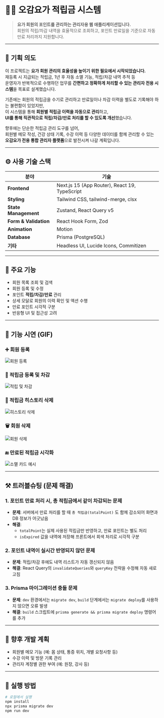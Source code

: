 # 🧘‍♀️ 오감요가 적립금 시스템

> **요가 회원의 포인트를 관리하는 관리자용 웹 애플리케이션입니다.**  
> 회원의 적립/차감 내역을 효율적으로 조회하고, 포인트 만료일을 기준으로 자동 만료 처리까지 지원합니다.

---

## 🎯 기획 의도

이 프로젝트는 **요가 회원 관리의 효율성을 높이기 위한 필요에서 시작되었습니다.**  
재등록 시 지급되는 적립금, 1년 후 자동 소멸 기능, 적립/차감 내역 추적 등  
운영자가 반복적으로 수행하던 업무를 **간편하고 정확하게 처리할 수 있는 관리자 전용 시스템**을 목표로 설계했습니다.

기존에는 회원의 적립금을 수기로 관리하고 만료일이나 차감 이력을 별도로 기록해야 하는 불편함이 있었지만,  
이 시스템을 통해 **회원별 적립금 이력을 자동으로 관리**하고,  
**UI를 통해 직관적으로 적립/차감/만료 처리를 할 수 있도록 개선**했습니다.

향후에는 단순한 적립금 관리 도구를 넘어,  
회원별 메모 작성, 건강 상태 기록, 수강 이력 등 다양한 데이터를 함께 관리할 수 있는  
**오감요가 전용 통합 관리자 플랫폼**으로 발전시켜 나갈 계획입니다.

---

## ⚙️ 사용 기술 스택

| 분야                  | 기술                                          |
| --------------------- | --------------------------------------------- |
| **Frontend**          | Next.js 15 (App Router), React 19, TypeScript |
| **Styling**           | Tailwind CSS, tailwind-merge, clsx            |
| **State Management**  | Zustand, React Query v5                       |
| **Form & Validation** | React Hook Form, Zod                          |
| **Animation**         | Motion                                        |
| **Database**          | Prisma (PostgreSQL)                           |
| **기타**              | Headless UI, Lucide Icons, Commitizen         |

---

## 📌 주요 기능

- 회원 목록 조회 및 검색
- 회원 등록 및 수정
- 포인트 **적립/차감/만료** 관리
- 상세 모달로 회원의 이력 확인 및 액션 수행
- 만료 포인트 시각적 구분
- 반응형 UI 및 접근성 고려

---

## 🎥 기능 시연 (GIF)

### ➕ 회원 등록

![회원 등록](./회원등록.gif)

### 🧾 적립금 등록 및 차감

![적립 및 차감](./적립금등록차감.gif)

### 🧹 적립금 히스토리 삭제

![히스토리 삭제](./적립금히스토리삭제.gif)

### 🗑️ 회원 삭제

![회원 삭제](./회원삭제.gif)

### 🔚 만료된 적립금 시각화

![소멸 카드 예시](./소멸카드.png)

---

## ⚒️ 트러블슈팅 (문제 해결)

### 1. 포인트 만료 처리 시, 총 적립금에서 같이 차감되는 문제

- **문제**: 서버에서 만료 처리를 할 때 `총 적립금(totalPoint)` 도 함께 감소되어 화면과 DB 정보가 어긋났음
- **해결**:
  - `totalPoint`는 실제 사용된 적립금만 반영하고, 만료 포인트는 별도 처리
  - `isExpired` 값을 내역에 저장해 프론트에서 회색 처리로 시각적 구분

### 2. 포인트 내역이 실시간 반영되지 않던 문제

- **문제**: 적립/차감 후에도 내역 리스트가 자동 갱신되지 않음
- **해결**: React Query의 `invalidateQueries`와 `queryKey` 전략을 수정해 자동 새로고침

### 3. Prisma 마이그레이션 충돌 문제

- **문제**: `dev` 환경에서는 `migrate dev`, `build` 단계에서는 `migrate deploy`를 사용하지 않으면 오류 발생
- **해결**: `build` 스크립트에 `prisma generate && prisma migrate deploy` 명령어를 추가

---

## 🔮 향후 개발 계획

- 회원별 메모 기능 (예: 몸 상태, 통증 위치, 개별 요청사항 등)
- 수강 이력 및 방문 기록 관리
- 관리자 계정별 권한 부여 (예: 원장, 강사 등)

---

## 🧪 실행 방법

```bash
# 로컬에서 실행
npm install
npx prisma migrate dev
npm run dev
```
